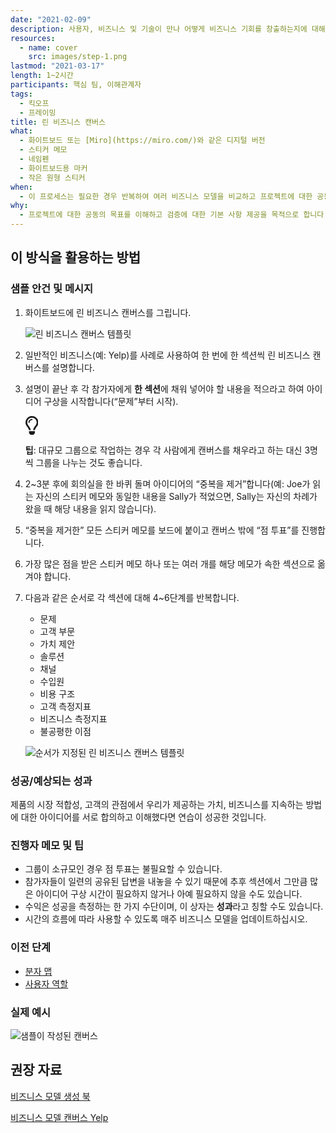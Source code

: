 ```yaml
---
date: "2021-02-09"
description: 사용자, 비즈니스 및 기술이 만나 어떻게 비즈니스 기회를 창출하는지에 대해 “간략하게” 요약합니다.
resources:
  - name: cover
    src: images/step-1.png
lastmod: "2021-03-17"
length: 1~2시간
participants: 핵심 팀, 이해관계자
tags:
  - 킥오프
  - 프레이밍
title: 린 비즈니스 캔버스
what:
  - 화이트보드 또는 [Miro](https://miro.com/)와 같은 디지털 버전
  - 스티커 메모
  - 네임펜
  - 화이트보드용 마커
  - 작은 원형 스티커
when:
  - 이 프로세스는 필요한 경우 반복하여 여러 비즈니스 모델을 비교하고 프로젝트에 대한 공동의 목표를 이해할 수 있습니다. 킥오프 시 수행하여 검증에 대한 기본 사항을 제공할 수 있습니다. 또는 D&F 마지막에 학습한 내용을 요약합니다.
why:
  - 프로젝트에 대한 공동의 목표를 이해하고 검증에 대한 기본 사항 제공을 목적으로 합니다. 이 방법은 기존 비즈니스 모델의 경우 기회를 식별하거나 미래 비즈니스 모델의 경우 잠재적인 솔루션에 대한 전체적인 시각을 얻기 위해 수행할 수 있습니다.
---
```


<h2 id="how-to-use-this-method">이 방식을 활용하는
방법</h2>

<div class="bg-gray-dark p-lg-5 p-3 mb-4"><div
class="col-lg-9"><h3
id="sample-agenda--prompts">샘플 안건 및 메시지</h3>

<ol>

<li>

<p>화이트보드에 린 비즈니스 캔버스를 그립니다.</p>

<p><img
src="/practices/lean-business-canvas/images/step-1.png"
alt="린 비즈니스 캔버스 템플릿"  /></p>

</li>

<li>

<p>일반적인 비즈니스(예: Yelp)를 사례로 사용하여 한 번에 한 섹션씩 린 비즈니스 캔버스를
설명합니다.</p>

</li>

<li>

<p>설명이 끝난 후 각 참가자에게 <strong>한 섹션</strong>에 채워 넣어야 할
내용을 적으라고 하여 아이디어 구상을 시작합니다(“문제”부터 시작).</p>

<div class="callout td-box--gray-darkest p-3 my-5
border-bottom border-right border-left border-top row"><div
class="col-1 row align-items-center
justify-content-center"><svg height="30"
aria-hidden="true" focusable="false"
data-prefix="far" data-icon="lightbulb"
role="img" xmlns="http://www.w3.org/2000/svg"
viewBox="0 0 352 512" class="svg-inline--fa
fa-lightbulb"><path fill="currentColor"
d="M176 80c-52.94 0-96 43.06-96 96 0 8.84 7.16 16 16 16s16-7.16
16-16c0-35.3 28.72-64 64-64 8.84 0 16-7.16 16-16s-7.16-16-16-16zM96.06
459.17c0 3.15.93 6.22 2.68 8.84l24.51 36.84c2.97 4.46 7.97 7.14 13.32
7.14h78.85c5.36 0 10.36-2.68 13.32-7.14l24.51-36.84c1.74-2.62 2.67-5.7
2.68-8.84l.05-43.18H96.02l.04 43.18zM176 0C73.72 0 0 82.97 0 176c0
44.37 16.45 84.85 43.56 115.78 16.64 18.99 42.74 58.8 52.42
92.16v.06h48v-.12c-.01-4.77-.72-9.51-2.15-14.07-5.59-17.81-22.82-64.77-62.17-109.67-20.54-23.43-31.52-53.15-31.61-84.14-.2-73.64
59.67-128 127.95-128 70.58 0 128 57.42 128 128 0 30.97-11.24
60.85-31.65 84.14-39.11 44.61-56.42 91.47-62.1 109.46a47.507 47.507 0
0 0-2.22 14.3v.1h48v-.05c9.68-33.37 35.78-73.18 52.42-92.16C335.55
260.85 352 220.37 352 176 352 78.8 273.2 0 176 0z"
class=""></path></svg></div><div
class="col-11"><p><strong>팁</strong>:
대규모 그룹으로 작업하는 경우 각 사람에게 캔버스를 채우라고 하는 대신 3명씩 그룹을 나누는 것도
좋습니다.</p></div></div>

</li>

<li>

<p>2~3분 후에 회의실을 한 바퀴 돌며 아이디어의 “중복을 제거”합니다(예: Joe가 읽는 자신의 스티커 메모와
동일한 내용을 Sally가 적었으면, Sally는 자신의 차례가 왔을 때 해당 내용을 읽지 않습니다).</p>

</li>

<li>

<p>“중복을 제거한” 모든 스티커 메모를 보드에 붙이고 캔버스 밖에 “점 투표”를 진행합니다.</p>

</li>

<li>

<p>가장 많은 점을 받은 스티커 메모 하나 또는 여러 개를 해당 메모가 속한 섹션으로 옮겨야
합니다.</p>

</li>

<li>

<p>다음과 같은 순서로 각 섹션에 대해 4~6단계를 반복합니다.</p>

<ul>

<li>문제</li>

<li>고객 부문</li>

<li>가치 제안</li>

<li>솔루션</li>

<li>채널</li>

<li>수입원</li>

<li>비용 구조</li>

<li>고객 측정지표</li>

<li>비즈니스 측정지표</li>

<li>불공평한 이점</li>

</ul>

<p><img
src="/practices/lean-business-canvas/images/step-7.png"
alt="순서가 지정된 린 비즈니스 캔버스 템플릿"  /></p>

</li>

</ol>

</div></div>

<div class="bg-gray-dark p-lg-5 p-3 mb-4"><div
class="col-lg-9"><h3
id="successexpected-outcomes">성공/예상되는 성과</h3>

<p>제품의 시장 적합성, 고객의 관점에서 우리가 제공하는 가치, 비즈니스를 지속하는 방법에 대한 아이디어를 서로
합의하고 이해했다면 연습이 성공한 것입니다.</div></div>

<div class="bg-gray-dark p-lg-5 p-3 mb-4"><div
class="col-lg-9"><h3
id="facilitator-notes--tips">진행자 메모 및 팁</h3>

<ul>

<li>그룹이 소규모인 경우 점 투표는 불필요할 수 있습니다.</li>

<li>참가자들이 일련의 공유된 답변을 내놓을 수 있기 때문에 추후 섹션에서 그만큼 많은 아이디어 구상 시간이
필요하지 않거나 아예 필요하지 않을 수도 있습니다.</li>

<li>수익은 성공을 측정하는 한 가지 수단이며, 이 상자는
<strong>성과</strong>라고 칭할 수도 있습니다.</li>

<li>시간의 흐름에 따라 사용할 수 있도록 매주 비즈니스 모델을 업데이트하십시오.</li>

</ul>

</div></div>

<div class="bg-gray-dark p-lg-5 p-3 mb-4"><div
class="col-lg-9"><h3 id="preceding">이전
단계</h3>

<ul>

<li><a
href="/practices/molecule-map">분자
맵</a></li>

<li><a
href="/practices/personas">사용자
역할</a></li>

</ul>

</div></div>

<div class="bg-gray-dark p-lg-5 p-3 mb-4"><div
class="col-lg-9"><h3
id="real-world-examples">실제 예시</h3>

<p><img
src="/practices/lean-business-canvas/images/example-1.jpg"
alt="샘플이 작성된 캔버스"  /></p>

<h2 id="recommended-reading">권장 자료</h2>

<p><a
href="https://www.strategyzer.com/books/business-model-generation"
target="_blank" rel="nofollow">비즈니스 모델 생성
북</a><br>

<a
href="https://www.innovationtactics.com/business-model-canvas-yelp/"
target="_blank" rel="nofollow">비즈니스 모델 캔버스
Yelp</a></p>

</div></div>
